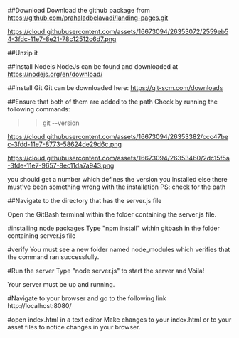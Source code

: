 ##Download
Download the github package from https://github.com/prahaladbelavadi/landing-pages.git

https://cloud.githubusercontent.com/assets/16673094/26353072/2559eb54-3fdc-11e7-8e21-78c12512c6d7.png


##Unzip it

##Install Nodejs
NodeJs can be found and downloaded at           https://nodejs.org/en/download/

##install Git
Git can be downloaded here:
https://git-scm.com/downloads

##Ensure that both of them are added to the path
Check by running the following commands:
>> git --version

https://cloud.githubusercontent.com/assets/16673094/26353382/ccc47bec-3fdd-11e7-8773-58624de29d6c.png

https://cloud.githubusercontent.com/assets/16673094/26353460/2dc15f5a-3fde-11e7-9657-8ec11da7a943.png

you should get a number which defines the version you installed else there must've been something wrong with the installation
 PS: check for the path

##Navigate to the directory that has the server.js file

Open the GitBash terminal within the folder containing the server.js file.

#installing node packages
Type "npm install" within gitbash in the folder containing server.js file

#verify
You must see a new folder named node_modules which verifies that the command ran successfully.

#Run the server
Type "node server.js" to start the server and Voila!

Your server must be up and running.

#Navigate to your browser and go to the following link
http://localhost:8080/

#open index.html in a text editor
Make changes to your index.html or to your asset files to notice changes in your browser.
